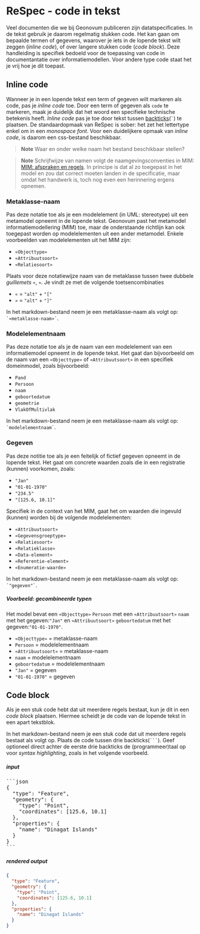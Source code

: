 # ReSpec - code in tekst

Veel documenten die we bij Geonovum publiceren zijn datatspecificaties. In de tekst gebruik je daarom regelmatig stukken code. Het kan gaan om bepaalde termen of gegevens, waarover je iets in de lopende tekst wilt zeggen (_inline code_), of over langere stukken code (_code block_). 
Deze handleiding is specifiek bedoeld voor de toepassing van code in documentantatie over informatiemodellen. Voor andere type code staat het je vrij hoe je dit toepast.

## Inline code
Wanneer je in een lopende tekst een term of gegeven wilt markeren als code, pas je _inline code_ toe. Door een term of gegeven als `code` te markeren, maak je duidelijk dat het woord een specifieke technische betekenis heeft. _Inline code_ pas je toe door tekst tussen [backticks](https://en.wikipedia.org/wiki/Backtick)(`` ` ``) te plaatsen. De standaardopmaak van ReSpec is sober: het zet het lettertype enkel om in een _monospace font_. Voor een duidelijkere opmaak van _inline code_, is daarom een css-bestand beschikbaar.

> **Note**
> Waar en onder welke naam het bestand beschikbaar stellen?

> **Note**
> Schrijfwijze van namen volgt de naamgevingsconventies in MIM: [MIM: afspraken en regels](https://geonovum.github.io/MIM-Werkomgeving/#afspraken-rondom-naamgeving-en-definities). In principe is dat al zo toegepast in het model en zou dat correct moeten landen in de specificatie, maar omdat het handwerk is, toch nog even een herinnering ergens opnemen.

### Metaklasse-naam

Pas deze notatie toe als je een modelelement (in UML: stereotype) uit een metamodel opneemt in de lopende tekst. Geonovum past het metamodel informatiemodellering (MIM) toe, maar de onderstaande richtlijn kan ook toegepast worden op modelelementen uit een ander metamodel. Enkele voorbeelden van modelelementen uit het MIM zijn:

 - `«Objecttype»`
 - `«Attribuutsoort»`
 - `«Relatiesoort»`

Plaats voor deze notatiewijze naam van de metaklasse tussen twee dubbele _guillemets_ `«`, `»`. Je vindt ze met de volgende toetsencombinaties

 - `«` = `"alt"` + `"["`
 - `»` = `"alt"` + `"]"`

In het markdown-bestand neem je een metaklasse-naam als volgt op:
`` `«metaklasse-naam»` ``. 

### Modelelementnaam

Pas deze notatie toe als je de naam van een modelelement van een informatiemodel opneemt in de lopende tekst. Het gaat dan bijvoorbeeld om de naam van een `«Objecttype»` of `«Attribuutsoort»` in een specifiek domeinmodel, zoals bijvoorbeeld:

 - `Pand`
 - `Persoon`
 - `naam`
 - `geboortedatum`
 - `geometrie`
 - `VlakOfMultivlak`

In het markdown-bestand neem je een metaklasse-naam als volgt op:
`` `modelelementnaam` ``.

### Gegeven

Pas deze notitie toe als je een feitelijk of fictief gegeven opneemt in de lopende tekst. Het gaat om concrete waarden zoals die in een registratie (kunnen) voorkomen, zoals: 

 - `"Jan"`
 - `"01-01-1970"`
 - `"234.5"`
 - `"[125.6, 10.1]"`

Specifiek in de context van het MIM, gaat het om waarden die ingevuld (kunnen) worden bij de volgende modelelementen:

 - `«Attribuutsoort»`
 - `«Gegevensgroeptype»`
 - `«Relatiesoort»`
 - `«Relatieklasse»`
 - `«Data-element»`
 - `«Referentie-element»`
 - `«Enumeratie-waarde»`

In het markdown-bestand neem je een metaklasse-naam als volgt op:
`` `"gegeven"` ``.

##### Voorbeeld: gecombineerde typen
Het model bevat een `«Objecttype»` `Persoon` met een `«Attribuutsoort»` `naam` met het gegeven:`"Jan"` en `«Attribuutsoort»` `geboortedatum` met het gegeven:`"01-01-1970"`.

 - `«Objecttype»` = metaklasse-naam
 - `Persoon` = modelelementnaam
 - `«Attribuutsoort»` = metaklasse-naam
 - `naam` = modelelementnaam
 - `geboortedatum` = modelelementnaam
 - `"Jan"` = gegeven
 - `"01-01-1970"` = gegeven

## Code block

Als je een stuk code hebt dat uit meerdere regels bestaat, kun je dit in een _code block_ plaatsen. Hiermee scheidt je de code van de lopende tekst in een apart tekstblok.

In het markdown-bestand neem je een stuk code dat uit meerdere regels bestaat als volgt op. Plaats de code tussen drie backticks(```` ``` ````). Geef optioneel direct achter de eerste drie backticks de (programmeer)taal op voor _syntax highlighting_, zoals in het volgende voorbeeld.

##### input
<pre>
```json
{
  "type": "Feature",
  "geometry": {
    "type": "Point",
    "coordinates": [125.6, 10.1]
  },
  "properties": {
    "name": "Dinagat Islands"
  }
}
```
</pre>

##### rendered output

```json
{
  "type": "Feature",
  "geometry": {
    "type": "Point",
    "coordinates": [125.6, 10.1]
  },
  "properties": {
    "name": "Dinagat Islands"
  }
}
```